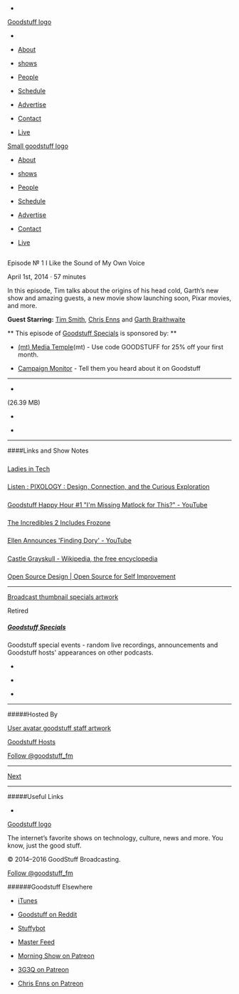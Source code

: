 

-
[Goodstuff logo](http://www.goodstuff.network/)[](/assets/goodstuff_logo-17c1fe6f378352de5d7345f76152130b.svg)

-


-  [About](/about)

-  [shows](/shows)

-  [People](/people)

-  [Schedule](/schedule)

-  [Advertise](/advertise)

-  [Contact](/contact)

-  [Live](/live)


[Small goodstuff logo](http://www.goodstuff.network/)[](/assets/small_goodstuff_logo-bf032e72b9ec41494f4d90905f1ad619.svg)


-  [About](/about)

-  [shows](/shows)

-  [People](/people)

-  [Schedule](/schedule)

-  [Advertise](/advertise)

-  [Contact](/contact)

-  [Live](/live)


##
Episode № 1
I Like the Sound of My Own Voice


April 1st, 2014
&middot;
57
minutes


In this episode, Tim talks about the origins of his head cold, Garth&rsquo;s new show and amazing guests, a new movie show launching soon, Pixar movies, and more.


**Guest Starring:**
[Tim Smith](/people/ttimsmith),  [Chris Enns](/people/chris-enns) and  [Garth Braithwaite](/people/garthdb)


**
This episode of
[Goodstuff Specials](/specials)
is sponsored by:
**


-  [(mt) Media Temple](http://mediatemple.net/?utm_source=goodstuff&utm_medium=textlink&ut%E2%80%A6)(mt) - Use code GOODSTUFF for 25% off your first month.

-  [Campaign Monitor](http://www.campaignmonitor.com/) - Tell them you heard about it on Goodstuff


------------------------------


-
[](https://goodstuffs3.s3.amazonaws.com/uploads/specials-1.mp3)(26.39 MB)

-
[](http://twitter.com/intent/tweet?text=Goodstuff%20Specials%20%E2%84%96%201%20on%20@goodstuff_fm%20-%20http://goodstuff.network/specials/1)

-
[](http://www.facebook.com/sharer/sharer.php?u=http://goodstuff.network/specials/1)


------------------------------


####Links and Show Notes

#####
[Ladies in Tech](http://ladiesintech.com/)


#####
[Listen : PIXOLOGY : Design, Connection, and the Curious Exploration](http://pixology.is/broadcasting)


#####
[Goodstuff Happy Hour #1 "I'm Missing Matlock for This?" - YouTube](https://www.youtube.com/watch?v=HfNcTKd6Twc)


#####
[The Incredibles 2 Includes Frozone](http://guardianlv.com/2014/04/the-incredibles-2-includes-frozone/)


#####
[Ellen Announces 'Finding Dory' - YouTube](https://www.youtube.com/watch?v=_JJmDavBXrw)


#####
[Castle Grayskull - Wikipedia, the free encyclopedia](http://en.wikipedia.org/wiki/Castle_Grayskull)


#####
[Open Source Design | Open Source for Self Improvement](http://opensourcedesign.is/blogging_about/whats-next/)


------------------------------


[Broadcast thumbnail specials artwork](/specials)[](https://goodstuffs3.s3.amazonaws.com/uploads/broadcast/image/24/broadcast_thumbnail_specials_artwork.png)

Retired


##### [Goodstuff Specials](/specials)


Goodstuff special events - random live recordings, announcements and Goodstuff hosts' appearances on other podcasts.

-
[](https://itunes.apple.com/us/podcast/goodstuff-specials/id854159948?mt=2)

-
[](/specials/feed)

-
[](mailto:sponsorship+specials@goodstuff.network?subject=%5BGoodStuff%20FM%5D%20Sponsorship%20Inquiry%20for%20Goodstuff%20Specials)


------------------------------


#####Hosted By


[User avatar goodstuff staff artwork](/people/goodstuff-hosts)[](https://goodstuffs3.s3.amazonaws.com/uploads/user/avatar/38/user_avatar_goodstuff-staff_artwork.png)

[Goodstuff Hosts](/people/goodstuff-hosts)


[Follow @goodstuff_fm](https://twitter.com/goodstuff_fm)


------------------------------


[Next](/specials/2)


------------------------------


#####Useful Links

-
[](mailto:contact+specials@goodstuff.network?subject=%5BGoodstuff%20FM%5D%20Feedback%20for%20Goodstuff%20Specials)


[Goodstuff logo](http://www.goodstuff.network/)[](/assets/goodstuff_logo-17c1fe6f378352de5d7345f76152130b.svg)


The internet’s favorite shows on technology, culture, news and more. You know, just the good stuff.


&copy; 2014&ndash;2016 GoodStuff Broadcasting.

[Follow @goodstuff_fm](https://twitter.com/goodstufffm)


######Goodstuff Elsewhere

-  [iTunes](https://itunes.apple.com/us/artist/goodstuff-fm/id843385597?mt=2)

-  [Goodstuff on Reddit](https://www.reddit.com/r/Goodstuff_fm/)

-  [Stuffybot](http://stuffybot.goodstuff.network)

-  [Master Feed](/master/feed)

-  [Morning Show on Patreon](https://www.patreon.com/morningshow)

-  [3G3Q on Patreon](https://www.patreon.com/3g3q)

-  [Chris Enns on Patreon](https://www.patreon.com/ichris)
